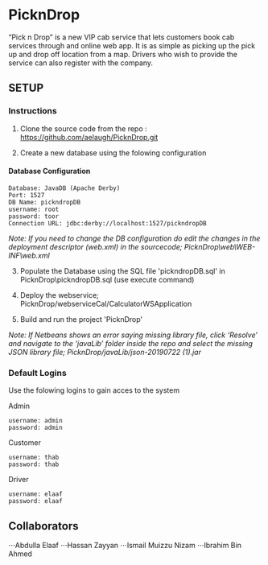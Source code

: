 # PicknDrop
“Pick n Drop” is a new VIP cab service that lets customers book cab services through and online web app. It is as simple as picking up the pick up and drop off location from a map. Drivers who wish to provide the service can also register with the company.

## SETUP

### Instructions

1. Clone the source code from the repo : https://github.com/aelaugh/PicknDrop.git

2. Create a new database using the folowing configuration

#### Database Configuration
```
Database: JavaDB (Apache Derby)
Port: 1527
DB Name: pickndropDB
username: root
password: toor
Connection URL: jdbc:derby://localhost:1527/pickndropDB
```
*Note: If you need to change the DB configuration do edit the changes in the deployment descriptor (web.xml) in the sourcecode; PicknDrop\web\WEB-INF\web.xml*

3. Populate the Database using the SQL file 'pickndropDB.sql' in PicknDrop\pickndropDB.sql (use execute command)

4. Deploy the webservice; PicknDrop/webserviceCal/CalculatorWSApplication

5. Build and run the project 'PicknDrop'

*Note: If Netbeans shows an error saying missing library file, click ‘Resolve’ and navigate to the ‘javaLib’ folder inside the repo and select the missing JSON library file; PicknDrop/javaLib/json-20190722 (1).jar*


### Default Logins
Use the folowing logins to gain acces to the system

Admin
```
username: admin
password: admin
```

Customer
```
username: thab
password: thab
```
Driver
```
username: elaaf
password: elaaf
```

## Collaborators
⋅⋅⋅Abdulla Elaaf 
⋅⋅⋅Hassan Zayyan
⋅⋅⋅Ismail Muizzu Nizam
⋅⋅⋅Ibrahim Bin Ahmed
